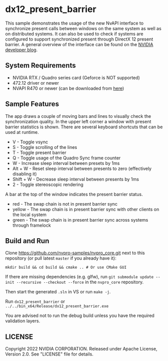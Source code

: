 # dx12_present_barrier

This sample demonstrates the usage of the new NvAPI interface to synchronize
present calls between windows on the same system as well as on distributed
systems. It can also be used to check if systems are configured to support
synchronized present through DirectX 12 present barrier. A general overview of
the interface can be found on the [NVIDIA developer blog](https://developer.nvidia.com/blog/).

## System Requirements
* NVIDIA RTX / Quadro series card (Geforce is NOT supported)
* 472.12 driver or newer
* NVAPI R470 or newer (can be downloaded from [here](https://developer.nvidia.com/nvapi))

## Sample Features

The app draws a couple of moving bars and lines to visually check the
synchronization quality. In the upper left corner a window with present barrier
statistics is shown. There are several keyboard shortcuts that can be used at
runtime.
* V          - Toggle vsync
* S          - Toggle scrolling of the lines
* T          - Toggle present barrier
* Q          - Toggle usage of the Quadro Sync frame counter
* W          - Increase sleep interval between presets by 1ms
* Alt + W    - Reset sleep interval between presents to zero (effectively disabling it)
* Shift + W  - Decrease sleep interval between presents by 1ms
* 2          - Toggle stereoscopic rendering

A bar at the top of the window indicates the present barrier status.
* red     - The swap chain is not in present barrier sync
* yellow  - The swap chain is in present barrier sync with other clients on the local system
* green   - The swap chain is in present barrier sync across systems through framelock
 
## Build and Run

Clone https://github.com/nvpro-samples/nvpro_core.git
next to this repository (or pull latest `master` if you already have it):

`mkdir build && cd build && cmake .. # Or use CMake GUI`

If there are missing dependencies (e.g. glfw), run `git submodule
update --init --recursive --checkout --force` in the `nvpro_core`
repository.

Then start the generated `.sln` in VS or run `make -j`.

Run `dx12_present_barrier` or `../../bin_x64/Release/dx12_present_barrier.exe`

You are advised not to run the debug build unless you have the
required validation layers.

## LICENSE

Copyright 2022 NVIDIA CORPORATION. Released under Apache License,
Version 2.0. See "LICENSE" file for details.
